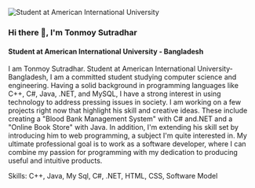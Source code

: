![Student at American International University](https://scontent.fdac99-1.fna.fbcdn.net/v/t39.30808-6/398895153_1492625098204075_2084491520737434692_n.jpg?stp=c0.23.206.206a_cp6_dst-jpg_p206x206&_nc_cat=103&ccb=1-7&_nc_sid=50ad20&_nc_eui2=AeEqkQ4nC1WvT-Nj1FNLaZOB3f7YFJ00717d_tgUnTTvXuEqPpAR99lcK_AZSnJrqwjYQngSPrysufFJGOMKY8-n&_nc_ohc=_NBuj-C8bFIQ7kNvgH6JpDQ&_nc_ht=scontent.fdac99-1.fna&oh=00_AYBS3MJHdZlo9YiaK5cBobsPJTWjOhTnBAI2LRKg8ZOqaw&oe=669224B9)
### Hi there 👋, I'm Tonmoy Sutradhar
#### Student at American International University - Bangladesh


I am Tonmoy Sutradhar. Student at American International University-Bangladesh, I am a committed student studying computer science and engineering. Having a solid background in programming languages like C++, C#, Java, .NET, and MySQL, I have a strong interest in using technology to address pressing issues in society. I am working on a few projects right now that highlight his skill and creative ideas. These include creating a "Blood Bank Management System" with C# and.NET and a "Online Book Store" with Java. In addition, I'm extending his skill set by introducing him to web programming, a subject I'm quite interested in. My ultimate professional goal is to work as a software developer, where I can combine my passion for programming with my dedication to producing useful and intuitive products.

Skills: C++, Java, My Sql, C#, .NET, HTML, CSS, Software Model

